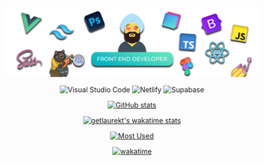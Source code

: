 <img src="https://github.com/getlaurekt/getlaurekt/blob/main/git.png" alt="Thumb"></img>
<div align="center">

![Visual Studio Code](https://img.shields.io/badge/Visual%20Studio%20Code-0078d7.svg?style=for-the-badge&logo=visual-studio-code&logoColor=white)
![Netlify](https://img.shields.io/badge/netlify-%23000000.svg?style=for-the-badge&logo=netlify&logoColor=#00C7B7)
![Supabase](https://img.shields.io/badge/Supabase-3ECF8E?style=for-the-badge&logo=supabase&logoColor=white)

[![GitHub stats](https://github-readme-stats.vercel.app/api?username=getlaurekt&theme=vue-dark&line_height=27&border_radius=0&hide_border=true)](https://github.com/getlaurekt?tab=repositories)

[![getlaurekt's wakatime stats](https://github-readme-stats.vercel.app/api/wakatime?username=getlaurekt&theme=vue-dark&line_height=27&border_radius=0&hide_border=true)](https://github.com/getlaurekt?tab=repositories)

[![Most Used](https://github-readme-stats.vercel.app/api/top-langs/?username=getlaurekt&theme=vue-dark&line_height=27&border_radius=0&hide_border=true)](https://github.com/getlaurekt?tab=repositories)

[![wakatime](https://wakatime.com/badge/user/01c2c3a6-0340-4383-a046-83e94618e543.svg)](https://wakatime.com/@01c2c3a6-0340-4383-a046-83e94618e543)

</div>
